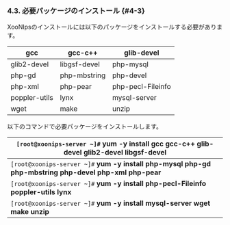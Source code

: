 ### 4.3. 必要パッケージのインストール {#4-3}

XooNIpsのインストールには以下のパッケージをインストールする必要があります。

| gcc | gcc-c++ | glib-devel |
| --- | --- | --- |
| glib2-devel | libgsf-devel | php-mysql |
| php-gd | php-mbstring | php-devel |
| php-xml | php-pear | php-pecl-Fileinfo |
| poppler-utils | lynx | mysql-server |
| wget | make | unzip |

以下のコマンドで必要パッケージをインストールします。

| `[root@xoonips-server ~]#` **yum -y install gcc gcc-c++ glib-devel glib2-devel libgsf-devel** |
| --- |
| `[root@xoonips-server ~]#` **yum -y install php-mysql php-gd php-mbstring php-devel php-xml php-pear** |
| `[root@xoonips-server ~]#` **yum -y install php-pecl-Fileinfo poppler-utils lynx** |
| `[root@xoonips-server ~]#` **yum -y install mysql-server wget make unzip** |